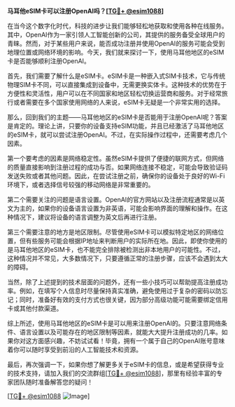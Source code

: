 **马耳他eSIM卡可以注册OpenAI吗？[[TG💪+ @esim1088](https://t.me/s/esim1088)]**

在当今这个数字化时代，科技的进步让我们能够轻松地获取和使用各种在线服务。其中，OpenAI作为一家引领人工智能创新的公司，其提供的服务备受全球用户的青睐。然而，对于某些用户来说，能否成功注册并使用OpenAI的服务可能会受到地理位置或网络环境的影响。今天，我们就来探讨一下，使用马耳他地区的eSIM卡是否能够顺利注册OpenAI。

首先，我们需要了解什么是eSIM卡。eSIM卡是一种嵌入式SIM卡技术，它与传统物理SIM卡不同，可以直接集成到设备中，无需更换实体卡。这种技术的优势在于方便性和灵活性，用户可以在不同国家和地区轻松切换运营商和服务。对于经常旅行或者需要在多个国家使用网络的人来说，eSIM卡无疑是一个非常实用的选择。

那么，回到我们的主题——马耳他地区的eSIM卡是否能用于注册OpenAI呢？答案是肯定的。理论上讲，只要你的设备支持eSIM功能，并且已经激活了马耳他地区的eSIM卡，就可以尝试注册OpenAI。不过，在实际操作过程中，还需要考虑几个因素。

第一个要考虑的因素是网络稳定性。虽然eSIM卡提供了便捷的联网方式，但网络的质量直接影响到注册过程的成功与否。如果网络连接不稳定，可能会导致验证码发送失败或者其他问题。因此，在尝试注册之前，确保你的设备处于良好的Wi-Fi环境下，或者选择信号较强的移动网络是非常重要的。

第二个需要关注的问题是语言设置。OpenAI的官方网站以及注册流程通常是以英文为主的，如果你的设备语言设置为非英语，可能会影响界面的理解和操作。在这种情况下，建议将设备的语言调整为英文后再进行注册。

第三个需要注意的地方是地区限制。尽管使用eSIM卡可以模拟特定地区的网络位置，但有些服务可能会根据IP地址来判断用户的实际所在地。因此，即使你使用的是马耳他地区的eSIM卡，也不能完全排除被检测出非本地用户的可能性。不过，这种情况并不常见，大多数情况下，只要遵循正常的注册步骤，应该不会遇到太大的障碍。

当然，除了上述提到的技术层面的问题外，还有一些小技巧可以帮助提高注册成功率。例如，在填写个人信息时尽量保持真实准确，避免使用过于复杂的密码以防忘记；同时，准备好有效的支付方式也很关键，因为部分高级功能可能需要绑定信用卡或其他付款渠道。

综上所述，使用马耳他地区的eSIM卡是可以用来注册OpenAI的。只要注意网络条件、语言设置以及可能存在的地区限制等因素，就能大大提升注册成功的几率。如果你对这方面感兴趣，不妨试试看！毕竟，拥有一个属于自己的OpenAI账号意味着你可以随时享受到前沿的人工智能技术和资源。

最后，再次强调一下，如果你想了解更多关于eSIM卡的信息，或是希望获得专业的技术支持，请加入我们的交流群组[[TG💪+ @esim1088](https://t.me/s/esim1088)]，那里有经验丰富的专家团队随时准备解答您的疑问！

[[TG💪+ @esim1088](https://t.me/s/esim1088) ![Image](https://i.postimg.cc/4NQfJmqS/Snipaste-2025-05-13-00-14-12.png)]